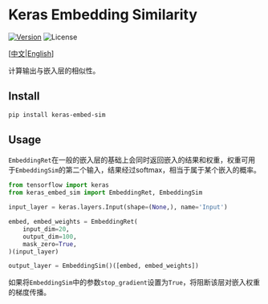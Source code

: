# Keras Embedding Similarity

[![Version](https://img.shields.io/pypi/v/keras-embed-sim.svg)](https://pypi.org/project/keras-embed-sim/)
![License](https://img.shields.io/pypi/l/keras-embed-sim.svg)

\[[中文](https://github.com/CyberZHG/keras-embed-sim/blob/master/README.zh-CN.md)|[English](https://github.com/CyberZHG/keras-embed-sim/blob/master/README.md)\]

计算输出与嵌入层的相似性。

## Install

```bash
pip install keras-embed-sim
```

## Usage

`EmbeddingRet`在一般的嵌入层的基础上会同时返回嵌入的结果和权重，权重可用于`EmbeddingSim`的第二个输入，结果经过softmax，相当于属于某个嵌入的概率。

```python
from tensorflow import keras
from keras_embed_sim import EmbeddingRet, EmbeddingSim

input_layer = keras.layers.Input(shape=(None,), name='Input')

embed, embed_weights = EmbeddingRet(
    input_dim=20,
    output_dim=100,
    mask_zero=True,
)(input_layer)

output_layer = EmbeddingSim()([embed, embed_weights])
```

如果将`EmbeddingSim`中的参数`stop_gradient`设置为`True`，将阻断该层对嵌入权重的梯度传播。
